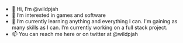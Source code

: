 - 👋 Hi, I’m @wildpjah
- 👀 I’m interested in games and software
- 🌱 I’m currently learning anything and everything I can. I'm gaining as many skills as I can. I’m currently working on a full stack project. 
- 📫 You can reach me here or on twitter at @wildpjah

<!---
wildpjah/wildpjah is a ✨ special ✨ repository because its `README.md` (this file) appears on your GitHub profile.
You can click the Preview link to take a look at your changes.
--->
